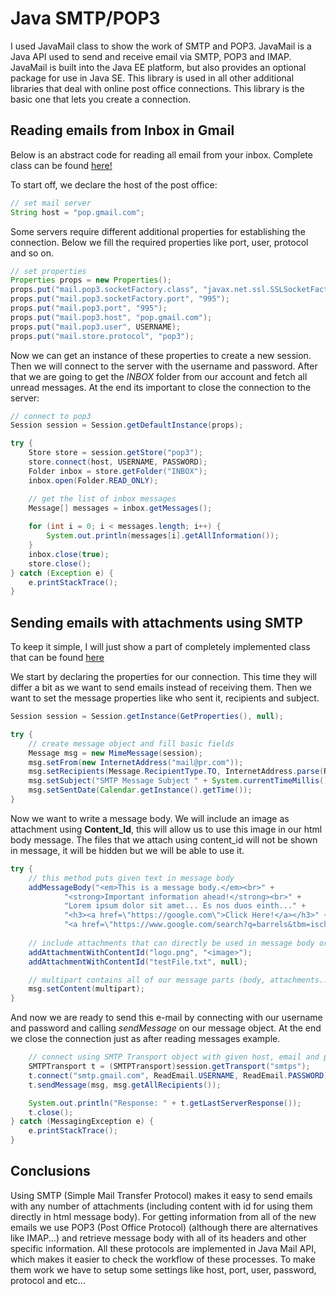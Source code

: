 # Java SMTP/POP3

I used JavaMail class to show the work of SMTP and POP3. JavaMail is a Java API used to send and receive email via SMTP, POP3 and IMAP. JavaMail is built into the Java EE platform, but also provides an optional package for use in Java SE. This library is used in all other additional libraries that deal with online post office connections. This library is the basic one that lets you create a connection.


## Reading emails from Inbox in Gmail

Below is an abstract code for reading all email from your inbox. Complete class can be found [here!](src/main/java/pop3/ReadEmail.java)

To start off, we declare the host of the post office:

```java
// set mail server
String host = "pop.gmail.com";
```

Some servers require different additional properties for establishing the connection. Below we fill the required properties like port, user, protocol and so on.

```java
// set properties
Properties props = new Properties();
props.put("mail.pop3.socketFactory.class", "javax.net.ssl.SSLSocketFactory");
props.put("mail.pop3.socketFactory.port", "995");
props.put("mail.pop3.port", "995");
props.put("mail.pop3.host", "pop.gmail.com");
props.put("mail.pop3.user", USERNAME);
props.put("mail.store.protocol", "pop3");
```

Now we can get an instance of these properties to create a new session. Then we will connect to the server with the username and password. After that we are going to get the *INBOX* folder from our account and fetch all unread messages. At the end its important to close the connection to the server:

```java
// connect to pop3
Session session = Session.getDefaultInstance(props);

try {
    Store store = session.getStore("pop3");
    store.connect(host, USERNAME, PASSWORD);
    Folder inbox = store.getFolder("INBOX");
    inbox.open(Folder.READ_ONLY);

    // get the list of inbox messages
    Message[] messages = inbox.getMessages();
     
    for (int i = 0; i < messages.length; i++) {
        System.out.println(messages[i].getAllInformation());
    }
    inbox.close(true);
    store.close();
} catch (Exception e) {
    e.printStackTrace();
}
```

## Sending emails with attachments using SMTP

To keep it simple, I will just show a part of completely implemented class that can be found [here](src/main/java/smtp/WriteEmail.java)

We start by declaring the properties for our connection. This time they will differ a bit as we want to send emails instead of receiving them. Then we want to set the message properties like who sent it, recipients and subject.

```java
Session session = Session.getInstance(GetProperties(), null);

try {
    // create message object and fill basic fields
    Message msg = new MimeMessage(session);
    msg.setFrom(new InternetAddress("mail@pr.com"));
    msg.setRecipients(Message.RecipientType.TO, InternetAddress.parse(ReadEmail.USERNAME, false));
    msg.setSubject("SMTP Message Subject " + System.currentTimeMillis());
    msg.setSentDate(Calendar.getInstance().getTime());
}
```

Now we want to write a message body. We will include an image as attachment using **Content_Id**, this will allow us to use this image in our html body message. The files that we attach using content_id will not be shown in message, it will be hidden but we will be able to use it.

```java
try {
    // this method puts given text in message body
    addMessageBody("<em>This is a message body.</em><br>" +
            "<strong>Important information ahead!</strong><br>" +
            "Lorem ipsum dolor sit amet... Es nos duos einth..." +
            "<h3><a href=\"https://google.com\">Click Here!</a></h3>" +
            "<a href=\"https://www.google.com/search?q=barrels&tbm=isch\"><img src=\"cid:image\"></a>", "text/html; charset=utf-8");
    
    // include attachments that can directly be used in message body or be sent as files
    addAttachmentWithContentId("logo.png", "<image>");
    addAttachmentWithContentId("testFile.txt", null);

    // multipart contains all of our message parts (body, attachments...)
    msg.setContent(multipart);
}
```

And now we are ready to send this e-mail by connecting with our username and password and calling *sendMessage* on our message object. At the end we close the connection just as after reading messages example.

```java
    // connect using SMTP Transport object with given host, email and password
    SMTPTransport t = (SMTPTransport)session.getTransport("smtps");
    t.connect("smtp.gmail.com", ReadEmail.USERNAME, ReadEmail.PASSWORD);
    t.sendMessage(msg, msg.getAllRecipients());

    System.out.println("Response: " + t.getLastServerResponse());
    t.close();
} catch (MessagingException e) {
    e.printStackTrace();
}
```

## Conclusions

Using SMTP (Simple Mail Transfer Protocol) makes it easy to send emails with any number of attachments (including content with id for using them directly in html message body). For getting information from all of the new emails we use POP3 (Post Office Protocol) (although there are alternatives like IMAP...) and retrieve message body with all of its headers and other specific information. All these protocols are implemented in Java Mail API, which makes it easier to check the workflow of these processes. To make them work we have to setup some settings like host, port, user, password, protocol and etc...